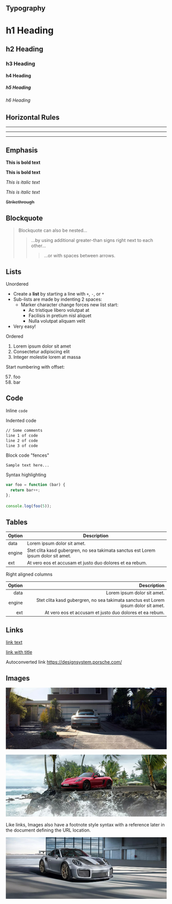 ## Typography

# h1 Heading
## h2 Heading
### h3 Heading
#### h4 Heading
##### h5 Heading
###### h6 Heading


## Horizontal Rules

___

---

***


## Emphasis

**This is bold text**

__This is bold text__

*This is italic text*

_This is italic text_

~~Strikethrough~~


## Blockquote

> Blockquote can also be nested...
>> ...by using additional greater-than signs right next to each other...
> > > ...or with spaces between arrows.


## Lists

Unordered

+ Create a **list** by starting a line with `+`, `-`, or `*`
+ Sub-lists are made by indenting 2 spaces:
  - Marker character change forces new list start:
    * Ac tristique libero volutpat at
    + Facilisis in pretium nisl aliquet
    - Nulla volutpat aliquam velit
+ Very easy!

Ordered

1. Lorem ipsum dolor sit amet
1. Consectetur adipiscing elit
1. Integer molestie lorem at massa

Start numbering with offset:

57. foo
1. bar


## Code

Inline `code`

Indented code

    // Some comments
    line 1 of code
    line 2 of code
    line 3 of code


Block code "fences"

```
Sample text here...
```

Syntax highlighting

``` js
var foo = function (bar) {
  return bar++;
};

console.log(foo(5));
```

## Tables

| Option | Description |
| ------ | ----------- |
| data   | Lorem ipsum dolor sit amet. |
| engine | Stet clita kasd gubergren, no sea takimata sanctus est Lorem ipsum dolor sit amet. |
| ext    | At vero eos et accusam et justo duo dolores et ea rebum. |

Right aligned columns

| Option | Description |
| ------:| -----------:|
| data   | Lorem ipsum dolor sit amet. |
| engine | Stet clita kasd gubergren, no sea takimata sanctus est Lorem ipsum dolor sit amet. |
| ext    | At vero eos et accusam et justo duo dolores et ea rebum. |


## Links

[link text](https://designsystem.porsche.com/)

[link with title](https://designsystem.porsche.com/ "Porsche Design System")

Autoconverted link https://designsystem.porsche.com/


## Images

![Porsche 992 Carrera S](../assets/porsche-992-carrera-s.jpg)

![Porsche 718 GTS](../assets/porsche-718-gts.jpg "The Porsche 718 GTS")

Like links, Images also have a footnote style syntax with a reference later in the document defining the URL location.

![Alt text][id]

[id]: ../assets/porsche-911-gt2-rs.jpg "911 GT2 RS"
